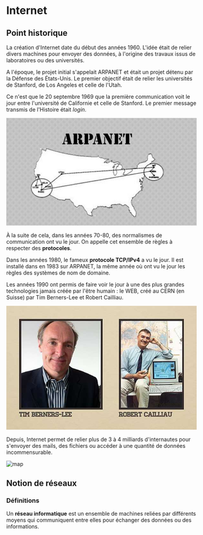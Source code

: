 # Internet

## Point historique

La création d'Internet date du début des années 1960. L'idée était de relier divers machines pour envoyer des données, à l'origine des travaux issus de laboratoires ou des universités.

A l'époque, le projet initial s'appelait ARPANET et était un projet détenu par la Défense des États-Unis.
Le premier objectif était de relier les universités de Stanford, de Los Angeles et celle de l'Utah.

Ce n'est que le 20 septembre 1969 que la première communication voit le jour entre l'université de Californie et celle de Stanford.
Le premier message transmis de l'Histoire était *login*.

![arpa](img/arpanet.jpeg)

À la suite de cela, dans les années 70-80, des normalismes de communication ont vu le jour. On appelle cet ensemble de règles à respecter des **protocoles**.

Dans les années 1980, le fameux **protocole TCP/IPv4** a vu le jour. Il est installé dans en 1983 sur ARPANET, la même année où ont vu le jour les règles des systèmes de nom de domaine.

Les années 1990 ont permis de faire voir le jour à une des plus grandes technologies jamais créée par l'être humain : le WEB, créé au CERN (en Suisse) par Tim Berners-Lee et Robert Cailliau.

![tblrc](img/tblrc.jpeg)

Depuis, Internet permet de relier plus de 3 à 4 milliards d'internautes pour s'envoyer des mails, des fichiers ou accéder à une quantité de données incommensurable.

![map](img/geo-mercator.svg)

## Notion de réseaux

### Définitions

Un **réseau informatique** est un ensemble de machines reliées par différents moyens qui communiquent entre elles pour échanger des données ou des informations.
